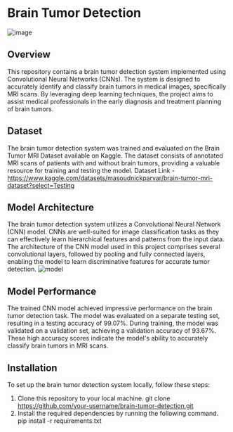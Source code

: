 # Brain Tumor Detection

![image](https://github.com/DRK-20/Brain-Tumor-Detection/assets/97865229/1e9ac9d3-984a-4d21-b31a-a24bdefccbad)

## Overview
This repository contains a brain tumor detection system implemented using Convolutional Neural Networks (CNNs). The system is designed to accurately identify and classify brain tumors in medical images, specifically MRI scans. By leveraging deep learning techniques, the project aims to assist medical professionals in the early diagnosis and treatment planning of brain tumors.

## Dataset
The brain tumor detection system was trained and evaluated on the Brain Tumor MRI Dataset available on Kaggle. The dataset consists of annotated MRI scans of patients with and without brain tumors, providing a valuable resource for training and testing the model.
Dataset Link - https://www.kaggle.com/datasets/masoudnickparvar/brain-tumor-mri-dataset?select=Testing

## Model Architecture
The brain tumor detection system utilizes a Convolutional Neural Network (CNN) model. CNNs are well-suited for image classification tasks as they can effectively learn hierarchical features and patterns from the input data. The architecture of the CNN model used in this project comprises several convolutional layers, followed by pooling and fully connected layers, enabling the model to learn discriminative features for accurate tumor detection.
![model](https://github.com/DRK-20/Brain-Tumor-Detection/assets/97865229/bd020c2f-4ddb-44e4-965d-2ede0a0f4b5b)

## Model Performance
The trained CNN model achieved impressive performance on the brain tumor detection task. The model was evaluated on a separate testing set, resulting in a testing accuracy of 99.07%. During training, the model was validated on a validation set, achieving a validation accuracy of 93.67%. These high accuracy scores indicate the model's ability to accurately classify brain tumors in MRI scans.

## Installation
To set up the brain tumor detection system locally, follow these steps:

1. Clone this repository to your local machine.
   git clone https://github.com/your-username/brain-tumor-detection.git
2. Install the required dependencies by running the following command.
   pip install -r requirements.txt
